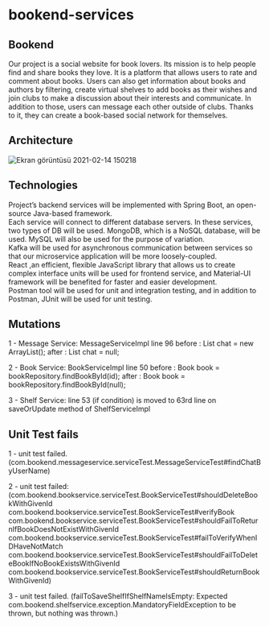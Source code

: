 # bookend-services
## Bookend
  Our project is a social website for book lovers. Its mission is to help people find and share
  books they love. It is a platform that allows users to rate and comment about books. Users can also get
  information about books and authors by filtering, create virtual shelves to add books as their wishes
  and join clubs to make a discussion about their interests and communicate. In addition to those, users 
  can message each other outside of clubs. Thanks to it, they can create a book-based social network for
  themselves. 
## Architecture
![Ekran görüntüsü 2021-02-14 150218](https://user-images.githubusercontent.com/37040918/107876215-b1805880-6ed5-11eb-80d9-ccd244238eb7.png)

## Technologies
  Project’s backend services will be implemented with Spring Boot, an open-source Java-based framework.<br />
  Each service will connect to different database servers. In these services, two types of DB will be used. MongoDB, which is a NoSQL database, will be used. MySQL will also be used for the purpose of variation. <br />
  Kafka will be used for asynchronous communication between services so that our microservice application will be more loosely-coupled. <br />
  React ,an efficient, flexible JavaScript library that allows us to create complex interface units will be used for frontend service, and Material-UI framework will be benefited for faster and easier development. <br />
  Postman tool will be used for unit and integration testing, and in addition to Postman, JUnit will be used for unit testing.<br />

## Mutations

  1 - Message Service: MessageServiceImpl line 96 before : List chat = new ArrayList(); after : List chat = null;

  2 - Book Service: BookServiceImpl line 50 before : Book book = bookRepository.findBookById(id); after : Book book = bookRepository.findBookById(null);

  3 - Shelf Service: line 53 (if condition) is moved to 63rd line on saveOrUpdate method of ShelfServiceImpl
  
## Unit Test fails

  1 - unit test failed. (com.bookend.messageservice.serviceTest.MessageServiceTest#findChatByUserName)

  2 - unit test failed: (com.bookend.bookservice.serviceTest.BookServiceTest#shouldDeleteBookWithGivenId       com.bookend.bookservice.serviceTest.BookServiceTest#verifyBook com.bookend.bookservice.serviceTest.BookServiceTest#shouldFailToReturnIfBookDoesNotExistWithGivenId com.bookend.bookservice.serviceTest.BookServiceTest#failToVerifyWhenIDHaveNotMatch com.bookend.bookservice.serviceTest.BookServiceTest#shouldFailToDeleteBookIfNoBookExistsWithGivenId com.bookend.bookservice.serviceTest.BookServiceTest#shouldReturnBookWithGivenId)

  3 - unit test failed. (failToSaveShelfIfShelfNameIsEmpty: Expected com.bookend.shelfservice.exception.MandatoryFieldException to be thrown, but nothing was thrown.)

